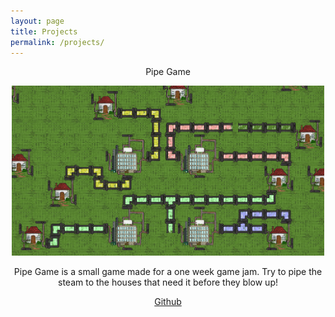 ```yaml
---
layout: page
title: Projects
permalink: /projects/
---
```


<p align=middle>
  <h>Pipe Game</h>
</p>
<p align=middle>
  <img src="pipegame.png" width=500 title="PipeGame">
</p>
<p align=middle>
  Pipe Game is a small game made for a one week game jam. Try to pipe the steam to the houses that need it before they blow up!
</p>
<p align=middle>
<a href="https://github.com/Clayton-Toste/PipeGame">Github</a>
</p>
<br>
